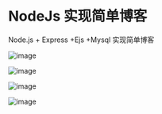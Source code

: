 # NodeJs 实现简单博客 
Node.js + Express +Ejs +Mysql 实现简单博客



![image]("https://github.com/SpringLeee/NodeJsBlog/blob/master/Content/pics/N1.png")

![image]("https://github.com/SpringLeee/NodeJsBlog/blob/master/Content/pics/N2.png")

![image]("https://github.com/SpringLeee/NodeJsBlog/blob/master/Content/pics/N3.png")

![image]("https://github.com/SpringLeee/NodeJsBlog/blob/master/Content/pics/N4.png")